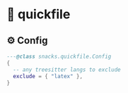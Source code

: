 # 🍿 quickfile

<!-- docgen -->

## ⚙️ Config

```lua
---@class snacks.quickfile.Config
{
  -- any treesitter langs to exclude
  exclude = { "latex" },
}
```

